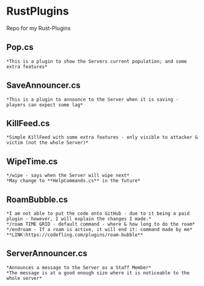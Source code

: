 # RustPlugins
 Repo for my Rust-Plugins

 ## **Pop.cs**
    *This is a plugin to show the Servers current population; and some extra features*

## **SaveAnnouncer.cs**
    *This is a plugin to announce to the Server when it is saving - players can expect some lag*

## **KillFeed.cs**
    *Simple KillFeed with some extra features - only visible to attacker & victim (not the whole Server)*

## **WipeTime.cs**
    */wipe - says when the Server will wipe next*
    *May change to **HelpCommands.cs** in the future*

## **RoamBubble.cs**
    *I am not able to put the code onto GitHub - due to it being a paid plugin - however, I will explain the changes I made.*
    */roam TIME GRID - default command - where & how long to do the roam*
    */endroam - If a roam is active, it will end it: command made by me*
    **LINK:https://codefling.com/plugins/roam-bubble**

## **ServerAnnouncer.cs**
    *Announces a message to the Server as a Staff Member*
    *The message is at a good enough size where it is noticeable to the whole server*
